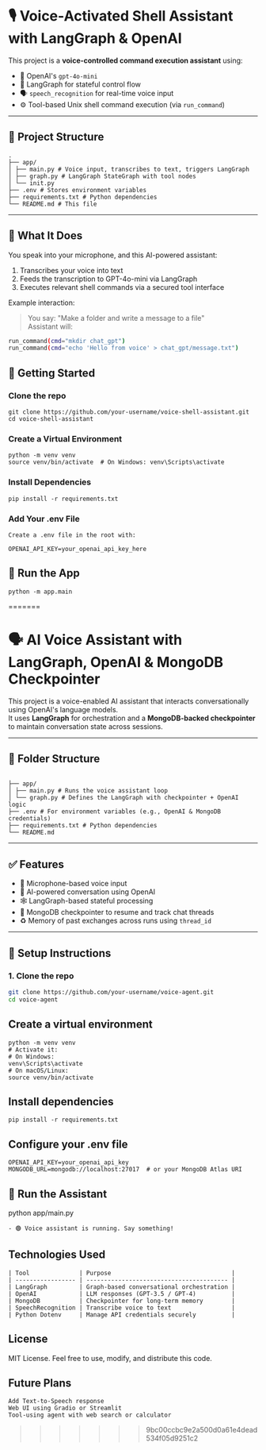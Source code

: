 # 🎙️ Voice-Activated Shell Assistant with LangGraph & OpenAI

This project is a **voice-controlled command execution assistant** using:
- 🧠 OpenAI's `gpt-4o-mini`
- 🔁 LangGraph for stateful control flow
- 🗣️ `speech_recognition` for real-time voice input
- ⚙️ Tool-based Unix shell command execution (via `run_command`)

---

## 📁 Project Structure
```
.
├── app/
│ ├── main.py # Voice input, transcribes to text, triggers LangGraph
│ ├── graph.py # LangGraph StateGraph with tool nodes
│ └── init.py
├── .env # Stores environment variables
├── requirements.txt # Python dependencies
└── README.md # This file

```

---

## 🧠 What It Does

You speak into your microphone, and this AI-powered assistant:
1. Transcribes your voice into text
2. Feeds the transcription to GPT-4o-mini via LangGraph
3. Executes relevant shell commands via a secured tool interface

Example interaction:

> You say: "Make a folder and write a message to a file"  
Assistant will:
```bash
run_command(cmd="mkdir chat_gpt")
run_command(cmd="echo 'Hello from voice' > chat_gpt/message.txt")
```
## 🚀 Getting Started

### Clone the repo
```
git clone https://github.com/your-username/voice-shell-assistant.git
cd voice-shell-assistant
```
### Create a Virtual Environment
```
python -m venv venv
source venv/bin/activate  # On Windows: venv\Scripts\activate
```
### Install Dependencies
```
pip install -r requirements.txt
```
### Add Your .env File
```
Create a .env file in the root with:

OPENAI_API_KEY=your_openai_api_key_here
```

## 🎤 Run the App
```
python -m app.main
```
=======
# 🗣️ AI Voice Assistant with LangGraph, OpenAI & MongoDB Checkpointer

This project is a voice-enabled AI assistant that interacts conversationally using OpenAI's language models.  
It uses **LangGraph** for orchestration and a **MongoDB-backed checkpointer** to maintain conversation state across sessions.

---

## 📁 Folder Structure
```

├── app/
│ ├── main.py # Runs the voice assistant loop
│ └── graph.py # Defines the LangGraph with checkpointer + OpenAI logic
├── .env # For environment variables (e.g., OpenAI & MongoDB credentials)
├── requirements.txt # Python dependencies
└── README.md

```
---

## ✅ Features

- 🎤 Microphone-based voice input
- 🧠 AI-powered conversation using OpenAI
- 🕸️ LangGraph-based stateful processing
- 💾 MongoDB checkpointer to resume and track chat threads
- ♻️ Memory of past exchanges across runs using `thread_id`

---

## 🔧 Setup Instructions

### 1. Clone the repo

```bash
git clone https://github.com/your-username/voice-agent.git
cd voice-agent
```

## Create a virtual environment
```
python -m venv venv
# Activate it:
# On Windows:
venv\Scripts\activate
# On macOS/Linux:
source venv/bin/activate
```

## Install dependencies
```
pip install -r requirements.txt
```

## Configure your .env file
```
OPENAI_API_KEY=your_openai_api_key
MONGODB_URL=mongodb://localhost:27017  # or your MongoDB Atlas URI
```

## 🚀 Run the Assistant
python app/main.py
```
- 🟢 Voice assistant is running. Say something!
```
## Technologies Used
```
| Tool              | Purpose                                  |
| ----------------- | ---------------------------------------- |
| LangGraph         | Graph-based conversational orchestration |
| OpenAI            | LLM responses (GPT-3.5 / GPT-4)          |
| MongoDB           | Checkpointer for long-term memory        |
| SpeechRecognition | Transcribe voice to text                 |
| Python Dotenv     | Manage API credentials securely          |

```

## License
MIT License. Feel free to use, modify, and distribute this code.

## Future Plans
```
Add Text-to-Speech response
Web UI using Gradio or Streamlit
Tool-using agent with web search or calculator
```
>>>>>>> 9bc00ccbc9e2a500d0a61e4dead534f05d9251c2
